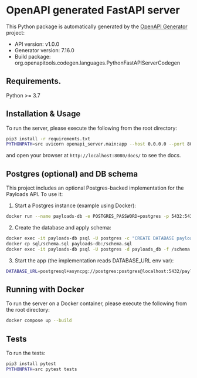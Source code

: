 # OpenAPI generated FastAPI server

This Python package is automatically generated by the [OpenAPI Generator](https://openapi-generator.tech) project:

- API version: v1.0.0
- Generator version: 7.16.0
- Build package: org.openapitools.codegen.languages.PythonFastAPIServerCodegen

## Requirements.

Python >= 3.7

## Installation & Usage

To run the server, please execute the following from the root directory:

```bash
pip3 install -r requirements.txt
PYTHONPATH=src uvicorn openapi_server.main:app --host 0.0.0.0 --port 8080 --reload
```

and open your browser at `http://localhost:8080/docs/` to see the docs.

## Postgres (optional) and DB schema

This project includes an optional Postgres-backed implementation for the Payloads API. To use it:

1. Start a Postgres instance (example using Docker):

```bash
docker run --name payloads-db -e POSTGRES_PASSWORD=postgres -p 5432:5432 -d postgres:15
```

2. Create the database and apply schema:

```bash
docker exec -it payloads-db psql -U postgres -c "CREATE DATABASE payloads_db;"
docker cp sql/schema.sql payloads-db:/schema.sql
docker exec -it payloads-db psql -U postgres -d payloads_db -f /schema.sql
```

3. Start the app (the implementation reads DATABASE_URL env var):

```bash
DATABASE_URL=postgresql+asyncpg://postgres:postgres@localhost:5432/payloads_db PYTHONPATH=src uvicorn openapi_server.main:app --reload
```

## Running with Docker

To run the server on a Docker container, please execute the following from the root directory:

```bash
docker compose up --build
```

## Tests

To run the tests:

```bash
pip3 install pytest
PYTHONPATH=src pytest tests
```
